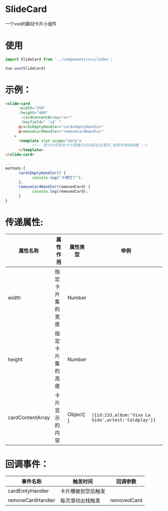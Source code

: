 # SlideCard
一个vue的翻动卡片小组件

# 使用
```js
import SlideCard from '../components/src/index';

Vue.use(SlideCard)
```

# 示例：
```html
<slide-card
      :width="250"
      :height="400"
       :cardContentArray="arr"
       :keyfield=" 'id' "
      @cardsEmptyHandler="cardsEmptyHandler"
      @removeCardHandler="removeCardHandler"
    >
      <template slot-scope="data">
            <!-- 把卡片您想在卡片里展示的内容在这里写,使用作用域插槽 -->
      </template>
</slide-card>
```
```javascript
...
methods:{
      cardsEmptyHandler() {
            console.log("卡槽空了");
      },
      removeCardHandler(removedCard) {
            console.log(removedCard);
      }
}

```
# 传递属性:
|属性名称|属性作用|属性类型|举例|
|--|--|--|--|
|width|指定卡片集的宽度|Number|
|height|指定卡片集的高度|Number|
|cardContentArray|卡片显示的内容|Object[ ]|`[{id:233,album:'Viva La Vida',artest:'Coldplay'}]`|

# 回调事件：
|事件名称|触发时间|回调参数|
|--|--|--|
|cardEmtyHandler|卡片槽被划空后触发||
|removeCardHandler|每次滑动出栈触发|removedCard|


